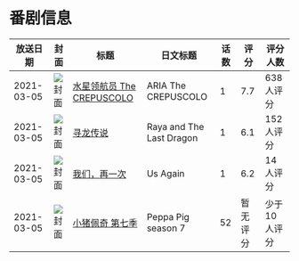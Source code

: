 # 番剧信息

|放送日期|封面|标题|日文标题|话数|评分|评分人数|
|---|---|---|---|---|---|---|
|2021-03-05|![封面](https://lain.bgm.tv/pic/cover/c/f8/71/304087_e555S.jpg)|[水星领航员 The CREPUSCOLO](https://bangumi.tv/subject/304087)|ARIA The CREPUSCOLO|1|7.7|638人评分|
|2021-03-05|![封面](https://lain.bgm.tv/pic/cover/c/b5/8d/328444_qBhrR.jpg)|[寻龙传说](https://bangumi.tv/subject/328444)|Raya and The Last Dragon|1|6.1|152人评分|
|2021-03-05|![封面](https://lain.bgm.tv/pic/cover/c/4e/f7/330461_legmg.jpg)|[我们，再一次](https://bangumi.tv/subject/330461)|Us Again|1|6.2|14人评分|
|2021-03-05|![封面](https://lain.bgm.tv/pic/cover/c/21/d8/332762_0BRnb.jpg)|[小猪佩奇 第七季](https://bangumi.tv/subject/332762)|Peppa Pig season 7|52|暂无评分|少于10人评分|
